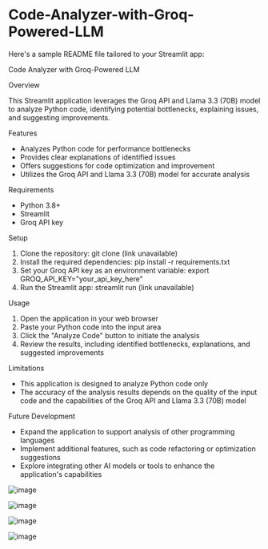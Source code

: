 # Code-Analyzer-with-Groq-Powered-LLM

Here's a sample README file tailored to your Streamlit app:

Code Analyzer with Groq-Powered LLM

Overview

This Streamlit application leverages the Groq API and Llama 3.3 (70B) model to analyze Python code, identifying potential bottlenecks, explaining issues, and suggesting improvements.

Features

- Analyzes Python code for performance bottlenecks
- Provides clear explanations of identified issues
- Offers suggestions for code optimization and improvement
- Utilizes the Groq API and Llama 3.3 (70B) model for accurate analysis

Requirements

- Python 3.8+
- Streamlit
- Groq API key

Setup

1. Clone the repository: git clone (link unavailable)
2. Install the required dependencies: pip install -r requirements.txt
3. Set your Groq API key as an environment variable: export GROQ_API_KEY="your_api_key_here"
4. Run the Streamlit app: streamlit run (link unavailable)

Usage

1. Open the application in your web browser
2. Paste your Python code into the input area
3. Click the "Analyze Code" button to initiate the analysis
4. Review the results, including identified bottlenecks, explanations, and suggested improvements

Limitations

- This application is designed to analyze Python code only
- The accuracy of the analysis results depends on the quality of the input code and the capabilities of the Groq API and Llama 3.3 (70B) model

Future Development

- Expand the application to support analysis of other programming languages
- Implement additional features, such as code refactoring or optimization suggestions
- Explore integrating other AI models or tools to enhance the application's capabilities

![image](https://github.com/user-attachments/assets/8c68fd64-fc17-4681-9fa5-c17b9ca19856)

![image](https://github.com/user-attachments/assets/7767a805-715d-4b50-ae99-7ceced0f0480)

![image](https://github.com/user-attachments/assets/5aeb6fc2-fac7-4ab5-a241-f6ee55071981)

![image](https://github.com/user-attachments/assets/9ed5fcee-6da0-463d-8720-02a043868028)



